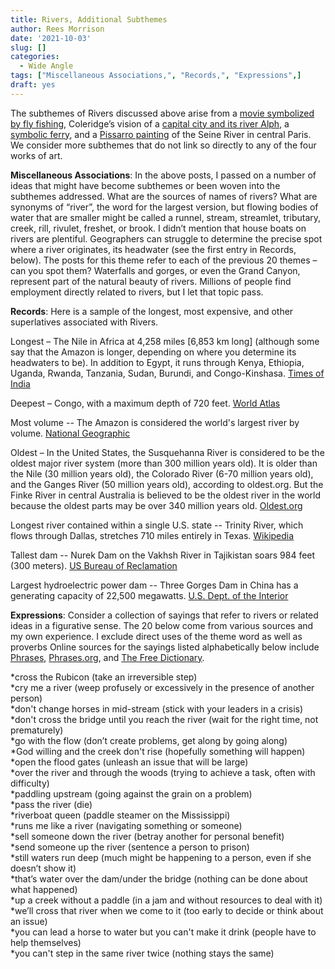 ```yaml
---
title: Rivers, Additional Subthemes
author: Rees Morrison
date: '2021-10-03'
slug: []
categories:
  - Wide Angle
tags: ["Miscellaneous Associations,", "Records,", "Expressions",]
draft: yes
---
```


The subthemes of Rivers discussed above arise from a [movie symbolized by fly fishing](Runs), Coleridge’s vision of a [capital city and its river Alph](Khan), a [symbolic ferry](Ferry), and a [Pissarro painting](Pissarro) of the Seine River in central Paris.   We consider more subthemes that do not link so directly to any of the four works of art.

<!--more-->

**Miscellaneous Associations**:  In the above posts, I passed on a number of ideas that might have become subthemes or been woven into the subthemes addressed.  What are the sources of names of rivers?  What are synonyms of “river”, the word for the largest version, but flowing bodies of water that are smaller might be called a runnel, stream, streamlet, tributary, creek, rill, rivulet, freshet, or brook.  I didn’t mention that house boats on rivers are plentiful.  Geographers can struggle to determine the precise spot where a river originates, its headwater (see the first entry in Records, below).  The posts for this theme refer to each of the previous 20 themes – can you spot them?  Waterfalls and gorges, or even the Grand Canyon, represent part of the natural beauty of rivers.  Millions of people find employment directly related to rivers, but I let that topic pass.

**Records**:   Here is a sample of the longest, most expensive, and other superlatives associated with Rivers.  

Longest – The Nile in Africa at 4,258 miles [6,853 km long] (although some say that the Amazon is longer, depending on where you determine its headwaters to be).  In addition to Egypt, it runs through Kenya, Ethiopia, Uganda, Rwanda, Tanzania, Sudan, Burundi, and Congo-Kinshasa. [Times of India](https://timesofindia.indiatimes.com/travel/destinations/the-longest-rivers-in-the-world/photostory/84465554.cms)

Deepest – Congo, with a maximum depth of 720 feet. [World Atlas](https://www.worldatlas.com/articles/which-is-the-deepest-river-in-the-world.html)

Most volume -- The Amazon is considered the world's largest river by volume.  [National Geographic]( https://www.nationalgeographic.com/science/article/amazon-longer-than-nile-river)

Oldest – In the United States, the Susquehanna River is considered to be the oldest major river system (more than 300 million years old).  It is older than the Nile (30 million years old), the Colorado River (6-70 million years old), and the Ganges River (50 million years old), according to oldest.org.  But the Finke River in central Australia is believed to be the oldest river in the world because the oldest parts may be over 340 million years old.  [Oldest.org](https://www.oldest.org/nature/rivers/)

Longest river contained within a single U.S. state -- Trinity River, which flows through Dallas, stretches 710 miles entirely in Texas.  [Wikipedia](https://en.wikipedia.org/wiki/Trinity_River_(Texas)) 

Tallest dam -- Nurek Dam on the Vakhsh River in Tajikistan soars 984 feet (300 meters).  [US Bureau of Reclamation](https://www.usbr.gov/lc/hooverdam/history/essays/biggest.html)

Largest hydroelectric power dam --  Three Gorges Dam in China has a generating capacity of 22,500 megawatts. [U.S. Dept. of the Interior](https://www.usgs.gov/special-topic/water-science-school/science/three-gorges-dam-worlds-largest-hydroelectric-plant?qt-science_center_objects=0#qt-science_center_objects)

**Expressions**:  Consider a collection of sayings that refer to rivers or related ideas in a figurative sense.   The 20 below come from various sources and my own experience.  I exclude direct uses of the theme word as well as proverbs Online sources for the sayings listed alphabetically below include [Phrases](https://www.phrases.com/psearch/River), [Phrases.org](https://www.phrases.org.uk/phrase-thesaurus/related/river.html), and [The Free Dictionary](https://idioms.thefreedictionary.com/river).

*cross the Rubicon (take an irreversible step)  
*cry me a river (weep profusely or excessively in the presence of another person)  
*don't change horses in mid-stream (stick with your leaders in a crisis)  
*don't cross the bridge until you reach the river (wait for the right time, not prematurely)  
*go with the flow (don’t create problems, get along by going along)    
*God willing and the creek don't rise (hopefully something will happen)  
*open the flood gates (unleash an issue that will be large)  
*over the river and through the woods (trying to achieve a task, often with difficulty)  
*paddling upstream (going against the grain on a problem)  
*pass the river (die)  
*riverboat queen (paddle steamer on the Mississippi)  
*runs me like a river (navigating something or someone)  
*sell someone down the river (betray another for personal benefit)  
*send someone up the river (sentence a person to prison)  
*still waters run deep (much might be happening to a person, even if she doesn’t show it)  
*that’s water over the dam/under the bridge (nothing can be done about what happened)  
*up a creek without a paddle (in a jam and without resources to deal with it)  
*we’ll cross that river when we come to it (too early to decide or think about an issue)  
*you can lead a horse to water but you can't make it drink (people have to help themselves)  
*you can't step in the same river twice (nothing stays the same)  
